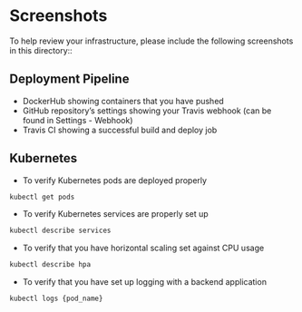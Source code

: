 # Screenshots

To help review your infrastructure, please include the following screenshots in this directory::

## Deployment Pipeline

- DockerHub showing containers that you have pushed
- GitHub repository’s settings showing your Travis webhook (can be found in Settings - Webhook)
- Travis CI showing a successful build and deploy job

## Kubernetes

- To verify Kubernetes pods are deployed properly

```bash
kubectl get pods
```

- To verify Kubernetes services are properly set up

```bash
kubectl describe services
```

- To verify that you have horizontal scaling set against CPU usage

```bash
kubectl describe hpa
```

- To verify that you have set up logging with a backend application

```bash
kubectl logs {pod_name}
```
